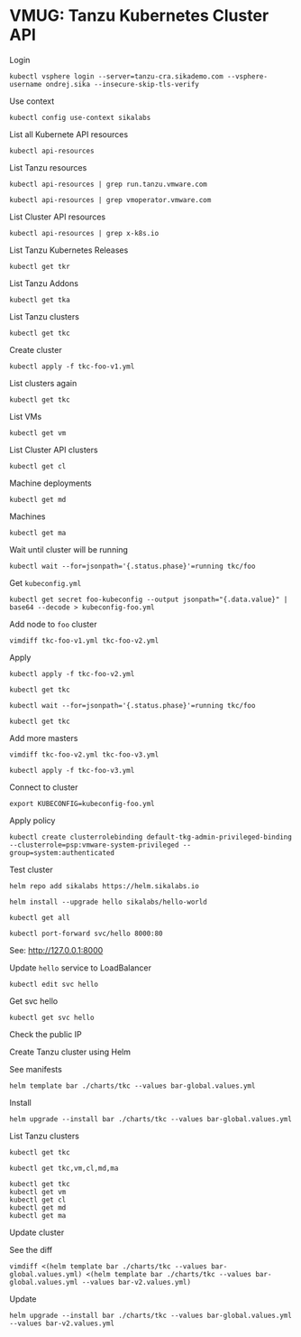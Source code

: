# VMUG: Tanzu Kubernetes Cluster API

Login

```
kubectl vsphere login --server=tanzu-cra.sikademo.com --vsphere-username ondrej.sika --insecure-skip-tls-verify
```

Use context

```
kubectl config use-context sikalabs
```

List all Kubernete API resources

```
kubectl api-resources
```

List Tanzu resources

```
kubectl api-resources | grep run.tanzu.vmware.com
```

```
kubectl api-resources | grep vmoperator.vmware.com
```

List Cluster API resources

```
kubectl api-resources | grep x-k8s.io
```

List Tanzu Kubernetes Releases

```
kubectl get tkr
```

List Tanzu Addons

```
kubectl get tka
```

List Tanzu clusters

```
kubectl get tkc
```

Create cluster

```
kubectl apply -f tkc-foo-v1.yml
```

List clusters again

```
kubectl get tkc
```

List VMs

```
kubectl get vm
```

List Cluster API clusters

```
kubectl get cl
```

Machine deployments

```
kubectl get md
```

Machines

```
kubectl get ma
```

Wait until cluster will be running

```
kubectl wait --for=jsonpath='{.status.phase}'=running tkc/foo
```

Get `kubeconfig.yml`

```
kubectl get secret foo-kubeconfig --output jsonpath="{.data.value}" | base64 --decode > kubeconfig-foo.yml
```

Add node to `foo` cluster

```
vimdiff tkc-foo-v1.yml tkc-foo-v2.yml
```

Apply

```
kubectl apply -f tkc-foo-v2.yml
```

```
kubectl get tkc
```

```
kubectl wait --for=jsonpath='{.status.phase}'=running tkc/foo
```

```
kubectl get tkc
```

Add more masters

```
vimdiff tkc-foo-v2.yml tkc-foo-v3.yml
```

```
kubectl apply -f tkc-foo-v3.yml
```


Connect to cluster

```
export KUBECONFIG=kubeconfig-foo.yml
```

Apply policy

```
kubectl create clusterrolebinding default-tkg-admin-privileged-binding --clusterrole=psp:vmware-system-privileged --group=system:authenticated
```

Test cluster

```
helm repo add sikalabs https://helm.sikalabs.io
```

```
helm install --upgrade hello sikalabs/hello-world
```

```
kubectl get all
```

```
kubectl port-forward svc/hello 8000:80
```

See: http://127.0.0.1:8000

Update `hello` service to LoadBalancer

```
kubectl edit svc hello
```

Get svc hello

```
kubectl get svc hello
```

Check the public IP

Create Tanzu cluster using Helm

See manifests

```
helm template bar ./charts/tkc --values bar-global.values.yml
```

Install

```
helm upgrade --install bar ./charts/tkc --values bar-global.values.yml
```

List Tanzu clusters

```
kubectl get tkc
```

```
kubectl get tkc,vm,cl,md,ma
```

```
kubectl get tkc
kubectl get vm
kubectl get cl
kubectl get md
kubectl get ma
```

Update cluster

See the diff

```
vimdiff <(helm template bar ./charts/tkc --values bar-global.values.yml) <(helm template bar ./charts/tkc --values bar-global.values.yml --values bar-v2.values.yml)
```

Update

```
helm upgrade --install bar ./charts/tkc --values bar-global.values.yml --values bar-v2.values.yml
```
